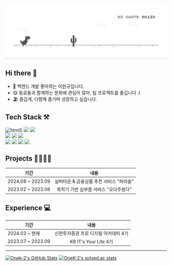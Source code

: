 
<div align="center">
  
  <img src="https://github.com/OneK-2/OneK-2/blob/main/dino.gif" alt="dino">
  
</div>


## Hi there 👋
- 🌱 백엔드 개발 좋아하는 이원규입니다.
- 😋 동료들과 함께하는 문화에 관심이 많아, 팀 프로젝트를 즐깁니다 :)
- 🏖️ 즐겁게, 다함께 즐기며 성장하고 싶습니다.

## Tech Stack ⚒️
<p>
  <img alt="html5" src="https://img.shields.io/badge/-HTML5-E34F26?style=flat&logo=html5&logoColor=white"/>
  <img src="https://img.shields.io/badge/-CSS-1572B6?style=flat&logo=CSS3&logoColor=white"/>
  <img src="https://img.shields.io/badge/-JavaScript-F7DF1E?style=flat&logo=JavaScript&logoColor=white"/>
  <br>
  <img src="https://img.shields.io/badge/-Java-007396?style=flat&logo=Java&logoColor=white"/>
  <img src="https://img.shields.io/badge/Spring-6DB33F?style=flat&logo=spring&logoColor=white"/>
  <img src="https://img.shields.io/badge/Spring Boot-6DB33F?style=flat&logo=springboot&logoColor=white"/>
  <br>
  <img src="https://img.shields.io/badge/MySQL-4479A1?style=flat&logo=mysql&logoColor=white"/>
  <img src="https://img.shields.io/badge/-Oracle-F80000?style=flat&logo=Oracle&logoColor=white"/>
  <img src="https://img.shields.io/badge/AWS-FF9900?style=flat&logo=amazonaws&logoColor=white"/>
  <img src="https://img.shields.io/badge/Docker-2496ED?style=flat&logo=docker&logoColor=white"/>
</p>


## Projects 👨‍👩‍👦‍👦

| 기간                | 내용                                        | 
|---------------------|:---------------------------------------------:|
| 2024.08 ~ 2023.09   | 실버타운 & 금융상품 추천 서비스 "파라솔" |
| 2023.02 ~ 2023.06   | 목적기 기반 심부름 서비스 "오다주웠다" |


## Experience 💻

| 기간                | 내용                                        | 
|---------------------|:---------------------------------------------:|
| 2024.03 ~ 현재      | 신한투자증권 프로 디지털 아카데미 4기       |
| 2023.07 ~ 2023.09   | KB IT's Your Life 4기 |


---

[![Onek-2's GitHub Stats](https://github-readme-stats.vercel.app/api?username=Onek-2&include_all_commits=true&show_icons=true&icon_color=424242)](https://github.com/anuraghazra/github-readme-stats)
[![OneK-2's solved.ac stats](https://github-readme-solvedac.hyp3rflow.vercel.app/api/?handle=wonk98)](https://solved.ac/profile/wonk98)


<!--
**OneK-2/OneK-2** is a ✨ _special_ ✨ repository because its `README.md` (this file) appears on your GitHub profile.

![dino.gif](https://github.com/OneK-2/OneK-2/blob/main/dino.gif)
Here are some ideas to get you started:

- 🔭 I’m currently working on ...
- 🌱 I’m currently learning ...
- 👯 I’m looking to collaborate on ...
- 🤔 I’m looking for help with ...
- 💬 Ask me about ...
- 📫 How to reach me: ...
- 😄 Pronouns: ...
- ⚡ Fun fact: ...

[![Solved.ac Profile](http://mazassumnida.wtf/api/v2/generate_badge?boj=wonk98)](https://solved.ac/wonk98/)
[![Onek-2's GitHub stats](https://github-readme-stats.vercel.app/api?username=OneK-2&show_icons=true&theme=default)
![Onek-2's GitHub stats](https://github-readme-stats.vercel.app/api?username=OneK-2&show_icons=true&theme=default)

<div align="center">
💻Problem Solving

-->
